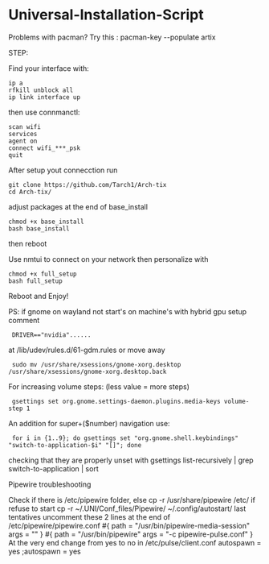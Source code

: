 # Universal-Installation-Script
Problems with pacman? Try this :
pacman-key --populate artix

STEP:

Find your interface with: 

    ip a
    rfkill unblock all
    ip link interface up

then use connmanctl:

    scan wifi
    services
    agent on
    connect wifi_***_psk
    quit
After setup yout connecction run

    git clone https://github.com/Tarch1/Arch-tix
    cd Arch-tix/
  
adjust packages at the end of base_install

    chmod +x base_install
    bash base_install

then reboot

Use nmtui to connect on your network 
then personalize with 

    chmod +x full_setup
    bash full_setup

Reboot and Enjoy!

PS: if gnome on wayland not start's on machine's with hybrid gpu setup comment 
     
     DRIVER=="nvidia"......

at /lib/udev/rules.d/61-gdm.rules or move away   

     sudo mv /usr/share/xsessions/gnome-xorg.desktop /usr/share/xsessions/gnome-xorg.desktop.back

For increasing volume steps: (less value = more steps)

     gsettings set org.gnome.settings-daemon.plugins.media-keys volume-step 1

An addition for super+($number) navigation use: 
     
     for i in {1..9}; do gsettings set "org.gnome.shell.keybindings" "switch-to-application-$i" "[]"; done

checking that they are properly unset with gsettings list-recursively | grep switch-to-application | sort

Pipewire troubleshooting

Check if there is /etc/pipewire folder, else 
    cp -r /usr/share/pipewire /etc/
if refuse to start 
    cp -r ~/.UNI/Conf_files/Pipewire/ ~/.config/autostart/
last tentatives uncomment these 2 lines at the end of /etc/pipewire/pipewire.conf
    #{ path = "/usr/bin/pipewire-media-session" args = "" }
    #{ path = "/usr/bin/pipewire" args = "-c pipewire-pulse.conf" }
At the very end change from yes to no in /etc/pulse/client.conf
    autospawn = yes
    ;autospawn = yes
